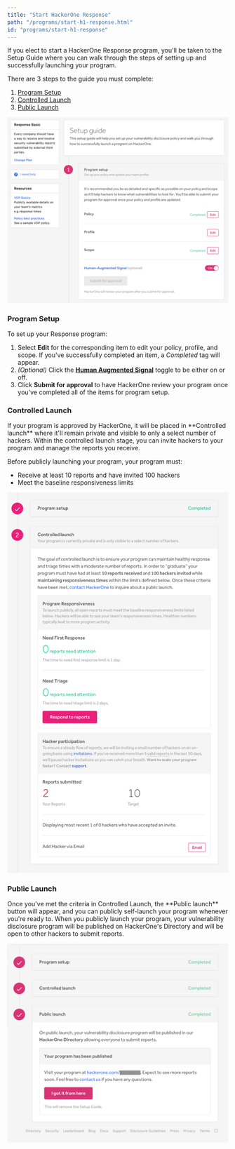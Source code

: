 ```yaml
---
title: "Start HackerOne Response"
path: "/programs/start-h1-response.html"
id: "programs/start-h1-response"
---
```


If you elect to start a HackerOne Response program, you'll be taken to the Setup Guide where you can walk through the steps of setting up and successfully launching your program.

There are 3 steps to the guide you must complete:
1. [Program Setup](#setup)
2. [Controlled Launch](#controlled)
3. [Public Launch](#public)

![Response Setup Guide](./images/h1-response-1.png)

<h3 id="setup">Program Setup</h3>
To set up your Response program:

1. Select **Edit** for the corresponding item to edit your policy, profile, and scope. If you've successfully completed an item, a *Completed* tag will appear.  
3. *(Optional)* Click the **[Human Augmented Signal](human-augmented-signal.html)** toggle to be either on or off.
4. Click **Submit for approval** to have HackerOne review your program once you've completed all of the items for program setup.

<h3 id="controlled">Controlled Launch</h3>
If your program is approved by HackerOne, it will be placed in **Controlled launch** where it'll remain private and visible to only a select number of hackers. Within the controlled launch stage, you can invite hackers to your program and manage the reports you receive.

Before publicly launching your program, your program must:
   * Receive at least 10 reports and have invited 100 hackers
   * Meet the baseline responsiveness limits

![controlled launch](./images/h1-response-2.png)

<h3 id="public">Public Launch</h3>
Once you've met the criteria in Controlled Launch, the **Public launch** button will appear, and you can publicly self-launch your program whenever you're ready to. When you publicly launch your program, your vulnerability disclosure program will be published on HackerOne's Directory and will be open to other hackers to submit reports.

![public launch completed](./images/h1-response-3.png)
